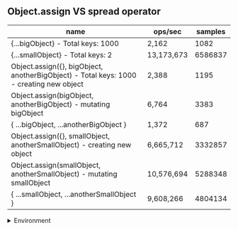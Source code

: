 ## Object.assign VS spread operator

|name|ops/sec|samples|
|-|-|-|
|{...bigObject} - Total keys: 1000|2,162|1082|
|{...smallObject} - Total keys: 2|13,173,673|6586837|
|Object.assign({}, bigObject, anotherBigObject) - Total keys: 1000 - creating new object|2,388|1195|
|Object.assign(bigObject, anotherBigObject) - mutating bigObject|6,764|3383|
|{ ...bigObject, ...anotherBigObject }|1,372|687|
|Object.assign({}, smallObject, anotherSmallObject) - creating new object|6,665,712|3332857|
|Object.assign(smallObject, anotherSmallObject) - mutating smallObject|10,576,694|5288348|
|{ ...smallObject, ...anotherSmallObject }|9,608,266|4804134|


<details>
<summary>Environment</summary>

* __Machine:__ linux x64 | 4 vCPUs | 15.2GB Mem
* __Run:__ Mon Jun 24 2024 01:12:12 GMT+0000 (Coordinated Universal Time)
</details>

<!--
{"environment":{"platform":"linux","arch":"x64","cpus":4,"totalMemory":15.245216369628906},"benchmarks":[{"name":"{...bigObject} - Total keys: 1000","opsSec":2162.333536988389,"samples":1082},{"name":"{...smallObject} - Total keys: 2","opsSec":13173673.78082766,"samples":6586837},{"name":"Object.assign({}, bigObject, anotherBigObject) - Total keys: 1000 - creating new object","opsSec":2388.7318842363943,"samples":1195},{"name":"Object.assign(bigObject, anotherBigObject) - mutating bigObject","opsSec":6764.809014044365,"samples":3383},{"name":"{ ...bigObject, ...anotherBigObject }","opsSec":1372.744452260117,"samples":687},{"name":"Object.assign({}, smallObject, anotherSmallObject) - creating new object","opsSec":6665712.38534265,"samples":3332857},{"name":"Object.assign(smallObject, anotherSmallObject) - mutating smallObject","opsSec":10576694.183877897,"samples":5288348},{"name":"{ ...smallObject, ...anotherSmallObject }","opsSec":9608266.488437034,"samples":4804134}]}-->
